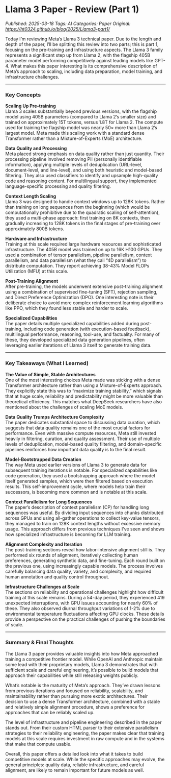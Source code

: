 # Llama 3 Paper - Review (Part 1)
_Published: 2025-03-18_
_Tags: AI_
_Categories: Paper_
_Original: https://ht0324.github.io/blog/2025/Llama3-part1/_

<p>Today I’m reviewing Meta’s Llama 3 technical paper. Due to the length and depth of the paper, I’ll be splitting this review into two parts; this is part 1, focusing on the pre-training and infrastructure aspects. The Llama 3 family represents a significant step up from Llama 2, with the flagship 405B parameter model performing competitively against leading models like GPT-4. What makes this paper interesting is its comprehensive description of Meta’s approach to scaling, including data preparation, model training, and infrastructure challenges.</p>

<hr />

<h3 id="key-concepts">Key Concepts</h3>

<p><strong>Scaling Up Pre-training</strong><br />
Llama 3 scales substantially beyond previous versions, with the flagship model using 405B parameters (compared to Llama 2’s smaller size) and trained on approximately 15T tokens, versus 1.8T for Llama 2. The compute used for training the flagship model was nearly 50× more than Llama 2’s largest model. Meta made this scaling work with a standard dense Transformer rather than a Mixture-of-Experts (MoE) architecture.</p>

<p><strong>Data Quality and Processing</strong><br />
Meta placed strong emphasis on data quality rather than just quantity. Their processing pipeline involved removing PII (personally identifiable information), applying multiple levels of deduplication (URL-level, document-level, and line-level), and using both heuristic and model-based filtering. They also used classifiers to identify and upsample high-quality code and reasoning content. For multilingual support, they implemented language-specific processing and quality filtering.</p>

<p><strong>Context Length Scaling</strong><br />
Llama 3 was designed to handle context windows up to 128K tokens. Rather than training on long sequences from the beginning (which would be computationally prohibitive due to the quadratic scaling of self-attention), they used a multi-phase approach: first training on 8K contexts, then gradually increasing to 128K tokens in the final stages of pre-training over approximately 800B tokens.</p>

<p><strong>Hardware and Infrastructure</strong><br />
Training at this scale required large hardware resources and sophisticated infrastructure. The 405B model was trained on up to 16K H100 GPUs. They used a combination of tensor parallelism, pipeline parallelism, context parallelism, and data parallelism (what they call “4D parallelism”) to distribute computation. They report achieving 38-43% Model FLOPs Utilization (MFU) at this scale.</p>

<p><strong>Post-Training Alignment</strong><br />
After pre-training, the models underwent extensive post-training alignment using a combination of supervised fine-tuning (SFT), rejection sampling, and Direct Preference Optimization (DPO). One interesting note is their deliberate choice to avoid more complex reinforcement learning algorithms like PPO, which they found less stable and harder to scale.</p>

<p><strong>Specialized Capabilities</strong><br />
The paper details multiple specialized capabilities added during post-training, including code generation (with execution-based feedback), multilingual performance, reasoning, tool-use, and factuality. For many of these, they developed specialized data generation pipelines, often leveraging earlier iterations of Llama 3 itself to generate training data.</p>

<hr />

<h3 id="key-takeaways-what-i-learned">Key Takeaways (What I Learned)</h3>

<p><strong>The Value of Simple, Stable Architectures</strong><br />
One of the most interesting choices Meta made was sticking with a dense Transformer architecture rather than using a Mixture-of-Experts approach. They explicitly state this was to “maximize training stability,” which signals that at huge scale, reliability and predictability might be more valuable than theoretical efficiency. This matches what DeepSeek researchers have also mentioned about the challenges of scaling MoE models.</p>

<p><strong>Data Quality Trumps Architecture Complexity</strong><br />
The paper dedicates substantial space to discussing data curation, which suggests that data quality remains one of the most crucial factors for performance. Even with massive compute resources, Meta still invested heavily in filtering, curation, and quality assessment. Their use of multiple levels of deduplication, model-based quality filtering, and domain-specific pipelines reinforces how important data quality is to the final result.</p>

<p><strong>Model-Bootstrapped Data Creation</strong><br />
The way Meta used earlier versions of Llama 3 to generate data for subsequent training iterations is notable. For specialized capabilities like code generation, they used a bootstrapping approach where the model itself generated samples, which were then filtered based on execution results. This self-improvement cycle, where models help train their successors, is becoming more common and is notable at this scale.</p>

<p><strong>Context Parallelism for Long Sequences</strong><br />
The paper’s description of context parallelism (CP) for handling long sequences was useful. By dividing input sequences into chunks distributed across GPUs and using all-gather operations to collect key-value tensors, they managed to train on 128K context lengths without excessive memory usage. This approach differs from previous techniques I’ve seen and shows how specialized infrastructure is becoming for LLM training.</p>

<p><strong>Alignment Complexity and Iteration</strong><br />
The post-training sections reveal how labor-intensive alignment still is. They performed six rounds of alignment, iteratively collecting human preferences, generating synthetic data, and fine-tuning. Each round built on the previous one, using increasingly capable models. The process involves carefully balancing data quality, variety, and complexity, and required human annotation and quality control throughout.</p>

<p><strong>Infrastructure Challenges at Scale</strong><br />
The sections on reliability and operational challenges highlight how difficult training at this scale remains. During a 54-day period, they experienced 419 unexpected interruptions, with GPU issues accounting for nearly 60% of these. They also observed diurnal throughput variations of 1-2% due to environmental temperature fluctuations affecting GPU clocks. These details provide a perspective on the practical challenges of pushing the boundaries of scale.</p>

<hr />

<h3 id="summary--final-thoughts">Summary &amp; Final Thoughts</h3>

<p>The Llama 3 paper provides valuable insights into how Meta approached training a competitive frontier model. While OpenAI and Anthropic maintain some lead with their proprietary models, Llama 3 demonstrates that with sufficient scale and careful engineering, it’s possible to build models that approach their capabilities while still releasing weights publicly.</p>

<p>What’s notable is the maturity of Meta’s approach. They’ve drawn lessons from previous iterations and focused on reliability, scalability, and maintainability rather than pursuing more exotic architectures. Their decision to use a dense Transformer architecture, combined with a stable and relatively simple alignment procedure, shows a preference for approaches that can be reliably scaled up.</p>

<p>The level of infrastructure and pipeline engineering described in the paper stands out. From their custom HTML parser to their extensive parallelism strategies to their reliability engineering, the paper makes clear that training models at this scale requires investment in raw compute and in the systems that make that compute usable.</p>

<p>Overall, this paper offers a detailed look into what it takes to build competitive models at scale. While the specific approaches may evolve, the general principles: quality data, reliable infrastructure, and careful alignment, are likely to remain important for future models as well.</p>
